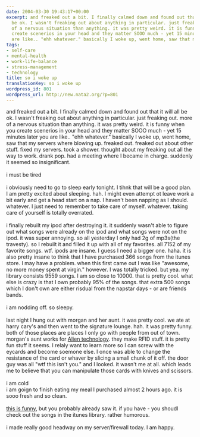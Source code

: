 ```yaml
---
date: 2004-03-30 19:43:17+00:00
excerpt: and freaked out a bit. I finally calmed down and found out that it will all
  be ok. I wasn't freaking out about anything in particular. just freaking out. more
  of a nervous situation than anything. it was pretty weird. it is funny when you
  create scenerios in your head and they matter SOOO much - yet 15 minutes later you
  are like.. "ehh whatever." basically I woke up, went home, saw that my serve...
tags:
- self-care
- mental-health
- work-life-balance
- stress-management
- technology
title: so i woke up
translationKey: so i woke up
wordpress_id: 801
wordpress_url: http://new.nata2.org/?p=801
---
```


and freaked out a bit. I finally calmed down and found out that it will all be ok. I wasn't freaking out about anything in particular. just freaking out. more of a nervous situation than anything. it was pretty weird. it is funny when you create scenerios in your head and they matter SOOO much - yet 15 minutes later you are like.. "ehh whatever." basically I woke up, went home, saw that my servers where blowing up. freaked out. freaked out about other stuff. fixed my servers. took a shower. thought about my freaking out all the way to work. drank pop. had a meeting where I became in charge. suddenly it seemed so insignificant.<br/><br/>i must be tired<br/><br/>i obviously need to go to sleep early tonight. I tihnk that will be a good plan.  I am pretty excited about sleeping. hah. I might even attempt ot leave work a bit early and get a head start on a nap. I haven't been napping as I should. whatever. I just need to remember to take care of myself. whatever. taking care of yourself is totally overrated.<br/><br/>i finally rebuilt my ipod after destroying it. it suddenly wasn't able to figure out what songs were already on the ipod and what songs were not on the ipod. it was super annoying. so all yesterday I only had 2g of mp3s(the travesty). so I rebuilt it and filled it up with all of my favorites. all 7152 of my favorite songs. wtf. ipods are insane. I guess I need a bigger one. haha. it is also pretty insane to think that I have purchased 366 songs from the itunes store. I may have a problem. when this first came out I was like "awesome, no more money spent at virgin." however. I was totally tricked. but yea. my library consists 9559 songs. I am so close to 10000. that is pretty cool. what else is crazy is that I own probably 95% of the songs. that extra 500 songs which I don't own are either risdual from the napstar days - or are friends bands.<br/><br/>i am nodding off. so sleepy. <br/><br/>last night I hung out with morgan and her aunt. it was pretty cool. we ate at harry cary's and then went to the signature lounge. hah. it was pretty funny. both of those places are places I only go with people from out of town. morgan's aunt works for <a href="http://www.alientechnology.com/">Alien technology</a>. they make RFID stuff. it is pretty fun stuff it seems. I relaly want to learn more so I can screw with the eycards and become soemone else. I once was able to change the resistance of the card or whaver by slicing a small chunk of it off. the door  guy was all "wtf this isn't you." and I looked. it wasn't me at all. which leads me to believe that you can manipulate those cards with knives and scissors. <br/><br/>i am cold<br/>i am goign to finish eating my meal I purchased almost 2 hours ago. it is sooo fresh and so clean. <br/><br/><a href="http://www.williamhung.net">this is funny</a>, but you probably already saw it. if you have - you shoudl check out the songs in the itunes library. rather humorous.<br/><br/>i made really good headway on my server/firewall today. I am happy.